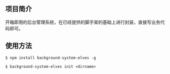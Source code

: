 ## 项目简介

开箱即用的后台管理系统，在已经提供的脚手架的基础上进行封装，直接写业务代码即可。

## 使用方法

```
$ npm install background-system-elves -g
```

```
$ background-system-elves init <dirname>
```

